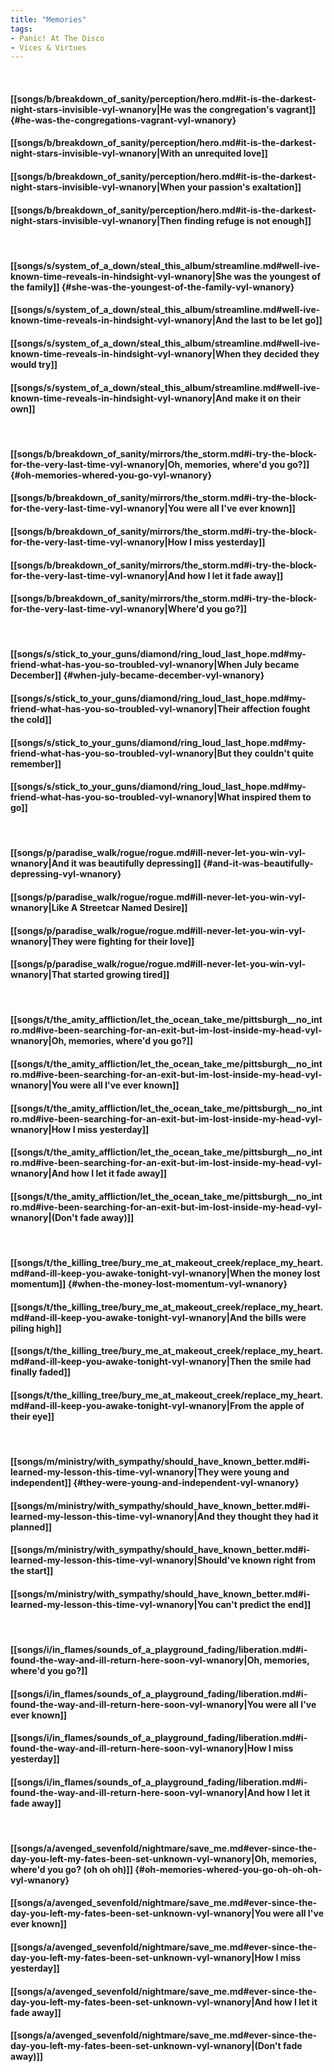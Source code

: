 ```yaml
---
title: "Memories"
tags:
- Panic! At The Disco
- Vices & Virtues
---
```

&nbsp;
#### [[songs/b/breakdown_of_sanity/perception/hero.md#it-is-the-darkest-night-stars-invisible-vyl-wnanory|He was the congregation's vagrant]] {#he-was-the-congregations-vagrant-vyl-wnanory}
#### [[songs/b/breakdown_of_sanity/perception/hero.md#it-is-the-darkest-night-stars-invisible-vyl-wnanory|With an unrequited love]]
#### [[songs/b/breakdown_of_sanity/perception/hero.md#it-is-the-darkest-night-stars-invisible-vyl-wnanory|When your passion's exaltation]]
#### [[songs/b/breakdown_of_sanity/perception/hero.md#it-is-the-darkest-night-stars-invisible-vyl-wnanory|Then finding refuge is not enough]]
&nbsp;
#### [[songs/s/system_of_a_down/steal_this_album/streamline.md#well-ive-known-time-reveals-in-hindsight-vyl-wnanory|She was the youngest of the family]] {#she-was-the-youngest-of-the-family-vyl-wnanory}
#### [[songs/s/system_of_a_down/steal_this_album/streamline.md#well-ive-known-time-reveals-in-hindsight-vyl-wnanory|And the last to be let go]]
#### [[songs/s/system_of_a_down/steal_this_album/streamline.md#well-ive-known-time-reveals-in-hindsight-vyl-wnanory|When they decided they would try]]
#### [[songs/s/system_of_a_down/steal_this_album/streamline.md#well-ive-known-time-reveals-in-hindsight-vyl-wnanory|And make it on their own]]
&nbsp;
#### [[songs/b/breakdown_of_sanity/mirrors/the_storm.md#i-try-the-block-for-the-very-last-time-vyl-wnanory|Oh, memories, where'd you go?]] {#oh-memories-whered-you-go-vyl-wnanory}
#### [[songs/b/breakdown_of_sanity/mirrors/the_storm.md#i-try-the-block-for-the-very-last-time-vyl-wnanory|You were all I've ever known]]
#### [[songs/b/breakdown_of_sanity/mirrors/the_storm.md#i-try-the-block-for-the-very-last-time-vyl-wnanory|How I miss yesterday]]
#### [[songs/b/breakdown_of_sanity/mirrors/the_storm.md#i-try-the-block-for-the-very-last-time-vyl-wnanory|And how I let it fade away]]
#### [[songs/b/breakdown_of_sanity/mirrors/the_storm.md#i-try-the-block-for-the-very-last-time-vyl-wnanory|Where'd you go?]]
&nbsp;
#### [[songs/s/stick_to_your_guns/diamond/ring_loud_last_hope.md#my-friend-what-has-you-so-troubled-vyl-wnanory|When July became December]] {#when-july-became-december-vyl-wnanory}
#### [[songs/s/stick_to_your_guns/diamond/ring_loud_last_hope.md#my-friend-what-has-you-so-troubled-vyl-wnanory|Their affection fought the cold]]
#### [[songs/s/stick_to_your_guns/diamond/ring_loud_last_hope.md#my-friend-what-has-you-so-troubled-vyl-wnanory|But they couldn't quite remember]]
#### [[songs/s/stick_to_your_guns/diamond/ring_loud_last_hope.md#my-friend-what-has-you-so-troubled-vyl-wnanory|What inspired them to go]]
&nbsp;
#### [[songs/p/paradise_walk/rogue/rogue.md#ill-never-let-you-win-vyl-wnanory|And it was beautifully depressing]] {#and-it-was-beautifully-depressing-vyl-wnanory}
#### [[songs/p/paradise_walk/rogue/rogue.md#ill-never-let-you-win-vyl-wnanory|Like A Streetcar Named Desire]]
#### [[songs/p/paradise_walk/rogue/rogue.md#ill-never-let-you-win-vyl-wnanory|They were fighting for their love]]
#### [[songs/p/paradise_walk/rogue/rogue.md#ill-never-let-you-win-vyl-wnanory|That started growing tired]]
&nbsp;
#### [[songs/t/the_amity_affliction/let_the_ocean_take_me/pittsburgh__no_intro.md#ive-been-searching-for-an-exit-but-im-lost-inside-my-head-vyl-wnanory|Oh, memories, where'd you go?]]
#### [[songs/t/the_amity_affliction/let_the_ocean_take_me/pittsburgh__no_intro.md#ive-been-searching-for-an-exit-but-im-lost-inside-my-head-vyl-wnanory|You were all I've ever known]]
#### [[songs/t/the_amity_affliction/let_the_ocean_take_me/pittsburgh__no_intro.md#ive-been-searching-for-an-exit-but-im-lost-inside-my-head-vyl-wnanory|How I miss yesterday]]
#### [[songs/t/the_amity_affliction/let_the_ocean_take_me/pittsburgh__no_intro.md#ive-been-searching-for-an-exit-but-im-lost-inside-my-head-vyl-wnanory|And how I let it fade away]]
#### [[songs/t/the_amity_affliction/let_the_ocean_take_me/pittsburgh__no_intro.md#ive-been-searching-for-an-exit-but-im-lost-inside-my-head-vyl-wnanory|(Don't fade away)]]
&nbsp;
#### [[songs/t/the_killing_tree/bury_me_at_makeout_creek/replace_my_heart.md#and-ill-keep-you-awake-tonight-vyl-wnanory|When the money lost momentum]] {#when-the-money-lost-momentum-vyl-wnanory}
#### [[songs/t/the_killing_tree/bury_me_at_makeout_creek/replace_my_heart.md#and-ill-keep-you-awake-tonight-vyl-wnanory|And the bills were piling high]]
#### [[songs/t/the_killing_tree/bury_me_at_makeout_creek/replace_my_heart.md#and-ill-keep-you-awake-tonight-vyl-wnanory|Then the smile had finally faded]]
#### [[songs/t/the_killing_tree/bury_me_at_makeout_creek/replace_my_heart.md#and-ill-keep-you-awake-tonight-vyl-wnanory|From the apple of their eye]]
&nbsp;
#### [[songs/m/ministry/with_sympathy/should_have_known_better.md#i-learned-my-lesson-this-time-vyl-wnanory|They were young and independent]] {#they-were-young-and-independent-vyl-wnanory}
#### [[songs/m/ministry/with_sympathy/should_have_known_better.md#i-learned-my-lesson-this-time-vyl-wnanory|And they thought they had it planned]]
#### [[songs/m/ministry/with_sympathy/should_have_known_better.md#i-learned-my-lesson-this-time-vyl-wnanory|Should've known right from the start]]
#### [[songs/m/ministry/with_sympathy/should_have_known_better.md#i-learned-my-lesson-this-time-vyl-wnanory|You can't predict the end]]
&nbsp;
#### [[songs/i/in_flames/sounds_of_a_playground_fading/liberation.md#i-found-the-way-and-ill-return-here-soon-vyl-wnanory|Oh, memories, where'd you go?]]
#### [[songs/i/in_flames/sounds_of_a_playground_fading/liberation.md#i-found-the-way-and-ill-return-here-soon-vyl-wnanory|You were all I've ever known]]
#### [[songs/i/in_flames/sounds_of_a_playground_fading/liberation.md#i-found-the-way-and-ill-return-here-soon-vyl-wnanory|How I miss yesterday]]
#### [[songs/i/in_flames/sounds_of_a_playground_fading/liberation.md#i-found-the-way-and-ill-return-here-soon-vyl-wnanory|And how I let it fade away]]
&nbsp;
#### [[songs/a/avenged_sevenfold/nightmare/save_me.md#ever-since-the-day-you-left-my-fates-been-set-unknown-vyl-wnanory|Oh, memories, where'd you go? (oh oh oh)]] {#oh-memories-whered-you-go-oh-oh-oh-vyl-wnanory}
#### [[songs/a/avenged_sevenfold/nightmare/save_me.md#ever-since-the-day-you-left-my-fates-been-set-unknown-vyl-wnanory|You were all I've ever known]]
#### [[songs/a/avenged_sevenfold/nightmare/save_me.md#ever-since-the-day-you-left-my-fates-been-set-unknown-vyl-wnanory|How I miss yesterday]]
#### [[songs/a/avenged_sevenfold/nightmare/save_me.md#ever-since-the-day-you-left-my-fates-been-set-unknown-vyl-wnanory|And how I let it fade away]]
#### [[songs/a/avenged_sevenfold/nightmare/save_me.md#ever-since-the-day-you-left-my-fates-been-set-unknown-vyl-wnanory|(Don't fade away)]]
